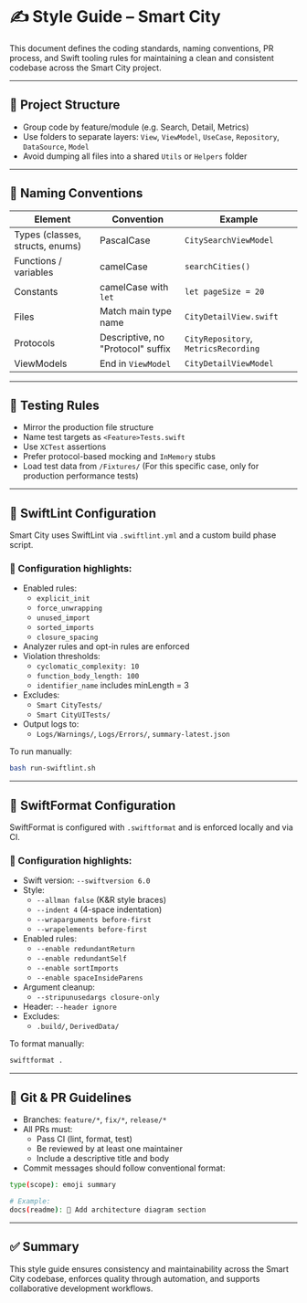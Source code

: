 # ✍️ Style Guide – Smart City

This document defines the coding standards, naming conventions, PR process, and Swift tooling rules for maintaining a clean and consistent codebase across the Smart City project.

---

## 🧱 Project Structure

- Group code by feature/module (e.g. Search, Detail, Metrics)
- Use folders to separate layers: `View`, `ViewModel`, `UseCase`, `Repository`, `DataSource`, `Model`
- Avoid dumping all files into a shared `Utils` or `Helpers` folder

---

## 🧠 Naming Conventions

| Element | Convention | Example |
|--------|------------|---------|
| Types (classes, structs, enums) | PascalCase | `CitySearchViewModel` |
| Functions / variables | camelCase | `searchCities()` |
| Constants | camelCase with `let` | `let pageSize = 20` |
| Files | Match main type name | `CityDetailView.swift` |
| Protocols | Descriptive, no "Protocol" suffix | `CityRepository`, `MetricsRecording` |
| ViewModels | End in `ViewModel` | `CityDetailViewModel` |

---

## 🧪 Testing Rules

- Mirror the production file structure
- Name test targets as `<Feature>Tests.swift`
- Use `XCTest` assertions
- Prefer protocol-based mocking and `InMemory` stubs
- Load test data from `/Fixtures/` (For this specific case, only for production performance tests)

---

## 🧹 SwiftLint Configuration

Smart City uses SwiftLint via `.swiftlint.yml` and a custom build phase script.

### 🔧 Configuration highlights:

- Enabled rules:
  - `explicit_init`
  - `force_unwrapping`
  - `unused_import`
  - `sorted_imports`
  - `closure_spacing`
- Analyzer rules and opt-in rules are enforced
- Violation thresholds:
  - `cyclomatic_complexity: 10`
  - `function_body_length: 100`
  - `identifier_name` includes minLength = 3
- Excludes:
  - `Smart CityTests/`
  - `Smart CityUITests/`
- Output logs to:
  - `Logs/Warnings/`, `Logs/Errors/`, `summary-latest.json`

To run manually:

```bash
bash run-swiftlint.sh
```

---

## 🧼 SwiftFormat Configuration

SwiftFormat is configured with `.swiftformat` and is enforced locally and via CI.

### 🔧 Configuration highlights:

- Swift version: `--swiftversion 6.0`
- Style:
  - `--allman false` (K&R style braces)
  - `--indent 4` (4-space indentation)
  - `--wraparguments before-first`
  - `--wrapelements before-first`
- Enabled rules:
  - `--enable redundantReturn`
  - `--enable redundantSelf`
  - `--enable sortImports`
  - `--enable spaceInsideParens`
- Argument cleanup:
  - `--stripunusedargs closure-only`
- Header: `--header ignore`
- Excludes:
  - `.build/`, `DerivedData/`

To format manually:

```bash
swiftformat .
```

---

## 🧾 Git & PR Guidelines

- Branches: `feature/*`, `fix/*`, `release/*`
- All PRs must:
  - Pass CI (lint, format, test)
  - Be reviewed by at least one maintainer
  - Include a descriptive title and body
- Commit messages should follow conventional format:

```bash
type(scope): emoji summary

# Example:
docs(readme): 📝 Add architecture diagram section
```

---

## ✅ Summary

This style guide ensures consistency and maintainability across the Smart City codebase, enforces quality through automation, and supports collaborative development workflows.
